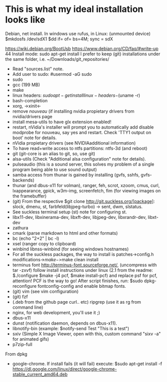 # This is what my ideal installation looks like


Debian, net install. In windows use rufus, in Linux:
(unmounted device)
$mkdosfs /dev/sdX1
$dd if=<file> of=<device> bs=4M; sync
<device> = sdX

https://wiki.debian.org/BootUsb
https://www.debian.org/CD/faq/#write-up 
44
Install mode: sudo apt-get install
I prefer to keep (git) installations under the same folder, i.e. ~/Downloads/git_repositories/

* Read "sources.list" note.
* Add user to sudo: #usermod -aG sudo <user>
* sudo
* gcc (199 MB)
* make
* linux headers: $sudo apt-get install linux-headers-$(uname -r)
* bash-completion
* xorg, ->xinit<-
* remove *nouveau* (if installing nvidia propietary drivers from nvidia/drivers page
* install mesa-utils to have glx extension enabled!
* restart, nVidia's installer will prompt you to automatically add disable modprobe for nouveau, say yes and restart. Check 'TTY1 output on boot' note for details.
* nVidia propietary drivers (see NVIDIAadditional information)
* To have read+write access to ntfs partitions: ntfs-3d (and reboot)
* git (git-core is an alias to git, so, use git)
* alsa-utils (Check "Additional alsa configuration" note for details).
* pulseaudio (this is a sound server, this solves my problem of a single program being able to use sound output)
* samba access from thunar is gained by installing (gvfs, sshfs, gvfs-backends)
* thunar (and dbus-x11 for volman), ranger, feh, scrot, xzoom, cmus, curl, lxappearance, gpick, w3m-img, screenfetch, fim (for viewing images on the framebuffer)
* (git) From the respective $git clone http://git.suckless.org/[package]: slock, dmenu, st, farbfeld(libjpeg-turbo) -> sent, dwm, slstatus.
* See suckless terminal setup (st) note for configuring st.
* libx11-dev, libxinerama-dev, libxft-dev, libjpeg-dev, libxrandr-dev, libxt-dev
* zathura
* cmark (parse markdown to html and other formats)
* bc (echo "2+2" | bc -l)
* xsel (ranger copy to clipboard)
* winbind libnss-winbind (for seeing windows hostnames)
* For all the suckless packages, the way to install is patches->config.h modifications->$make->$make clean install
* terminus font http://terminus-font.sourceforge.net/, (uncompress with tar -zxvf) follow install instructions under linux (2.1 from the readme: $./configure $make -j4 pcf, $make install-pcf) and replace psf for pcf, attention! PCF is the way to go! After script finishes, run: $sudo dpkg-reconfigure fontconfig-config and enable bitmap fonts.
* (git) vim (see vim configuration)
* (git) fzf
* (.deb from the github page curl.. etc) ripgrep (use it as rg from command line)
* nginx, for web development, you'll use it ;)
* dbus-x11
* dunst (notification daemon, depends on dbus-x11).
* libnotify-bin (example: $notify-send Test "This is a test")
* sxiv (Simple X Image Viewer, open with this, custom command "sixv -a" for animated gifs)
* p7zip-full

From dpkg
* google-chrome. If install fails (it will fail) execute: $sudo apt-get install -f
https://dl.google.com/linux/direct/google-chrome-stable_current_amd64.deb


